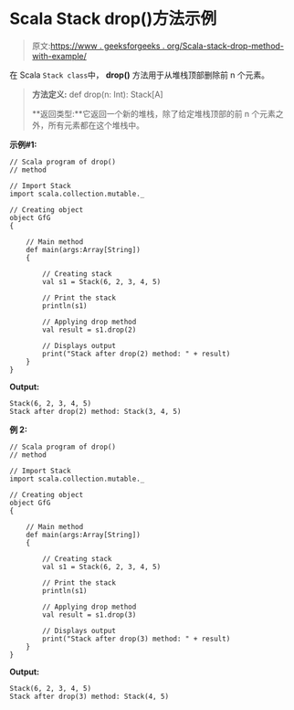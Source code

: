 # Scala Stack drop()方法示例

> 原文:[https://www . geeksforgeeks . org/Scala-stack-drop-method-with-example/](https://www.geeksforgeeks.org/scala-stack-drop-method-with-example/)

在 Scala `Stack class`中， **drop()** 方法用于从堆栈顶部删除前 n 个元素。

> **方法定义:** def drop(n: Int): Stack[A]
> 
> **返回类型:**它返回一个新的堆栈，除了给定堆栈顶部的前 n 个元素之外，所有元素都在这个堆栈中。

**示例#1:**

```
// Scala program of drop() 
// method 

// Import Stack 
import scala.collection.mutable._

// Creating object 
object GfG 
{ 

    // Main method 
    def main(args:Array[String]) 
    { 

        // Creating stack  
        val s1 = Stack(6, 2, 3, 4, 5)  

        // Print the stack 
        println(s1)  

        // Applying drop method  
        val result = s1.drop(2) 

        // Displays output  
        print("Stack after drop(2) method: " + result)
    } 
} 
```

**Output:**

```
Stack(6, 2, 3, 4, 5)
Stack after drop(2) method: Stack(3, 4, 5)

```

**例 2:**

```
// Scala program of drop() 
// method 

// Import Stack 
import scala.collection.mutable._

// Creating object 
object GfG 
{ 

    // Main method 
    def main(args:Array[String]) 
    { 

        // Creating stack  
        val s1 = Stack(6, 2, 3, 4, 5)  

        // Print the stack 
        println(s1)  

        // Applying drop method  
        val result = s1.drop(3) 

        // Displays output  
        print("Stack after drop(3) method: " + result)
    } 
} 
```

**Output:**

```
Stack(6, 2, 3, 4, 5)
Stack after drop(3) method: Stack(4, 5)

```